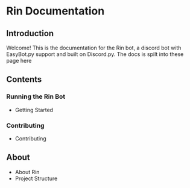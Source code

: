 # Rin Documentation

## Introduction

Welcome! This is the documentation for the Rin bot, a discord bot with EasyBot.py support and built on Discord.py. The docs is spilt into these page here

## Contents

### Running the Rin Bot

- Getting Started

### Contributing

- Contributing

## About

- About Rin
- Project Structure